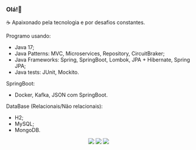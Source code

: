 ### Olá!👋

☕ Apaixonado pela tecnologia e por desafios constantes.

Programo usando:

- Java 17;
- Java Patterns: MVC, Microservices, Repository, CircuitBraker;
- Java Frameworks: Spring, SpringBoot, Lombok, JPA + Hibernate, Spring JPA;
- Java tests: JUnit, Mockito.
 
SpringBoot: 
- Docker, Kafka, JSON com SpringBoot.
 
DataBase (Relacionais/Não relacionais): 
- H2;
- MySQL;
-  MongoDB.
  <div align="center"> 
    <a href="https://www.linkedin.com/in/gamagabriel" target="_blank"><img src="https://img.shields.io/badge/-LinkedIn-%230077B5?style=for-the-badge&logo=linkedin&logoColor=white" target="_blank"></a>
    <a href = "mailto:gbr.gama99@gmail.com"><img src="https://img.shields.io/badge/-Gmail-%23333?style=for-the-badge&logo=gmail&logoColor=white" target="_blank"></a>
    <a href="https://instagram.com/gamagbr" target="_blank"><img src="https://img.shields.io/badge/-Instagram-%23E4405F?style=for-the-badge&logo=instagram&logoColor=white" target="_blank"></a>
